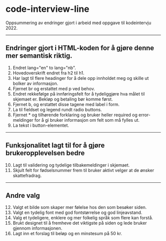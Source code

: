 # code-interview-line

Oppsummering av endringer gjort i arbeid med oppgave til kodeintervju 2022.

---

## Endringer gjort i HTML-koden for å gjøre denne mer semantisk riktig.

1. Endret lang="en" to lang="nb".
2. Hovedoverskrift endret fra h2 til h1.
3. Har lagt til flere headinger for å dele opp innholdet meg og skille ut bolker av informasjon.
4. Fjernet br og erstattet med p ved behov.
5. Endret rekkefølge på innføringsfelt for å tydeliggjøre hva målet til skjemaet er. Bekløp og betaling bør komme først.
6. Fjernet b, og erstattet disse tagene med label i form.
7. La til fieldset og legend rundt radio buttons.
8. Fjernet \* og tilhørende forklaring og bruker heller required og error-meldinger for å gi bruker informasjon om felt som må fylles ut.
9. La tekst i button-elementet.

---

## Funksjonalitet lagt til for å gjøre brukeropplevelsen bedre

10. Lagt til validering og tydelige tilbakemeldinger i skjemaet.
11. Skjult felt for fødselsnummer frem til bruker aktivt velger at de ønsker skattefradrag.

---

## Andre valg

12. Valgt et bilde som skaper mer følelse hos den som besøker siden.
13. Valgt en tydelig font med god fontstørrelse og god linjeavstand.
14. Valg et tydeligere, enklere og mer folkelig språk som flere kan forstå.
15. Brukt designet til å fremheve det viktigste på siden og lede bruker gjennom informasjonen.
16. Lagt inn et forslag til beløp og en minstesum på 50 kr.
